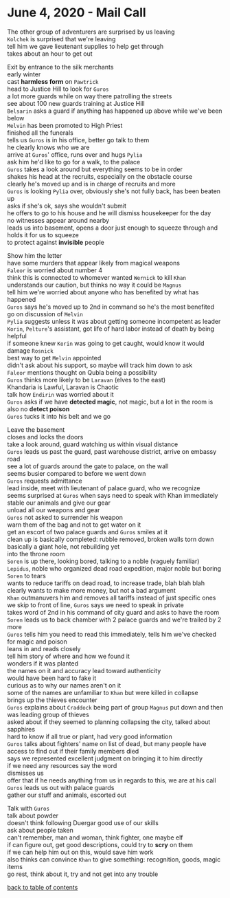 # June 4, 2020 - Mail Call

The other group of adventurers are surprised by us leaving  
`Kolchek` is surprised that we're leaving  
tell him we gave lieutenant supplies to help get through   
takes about an hour to get out  

Exit by entrance to the silk merchants  
early winter  
cast **harmless form** on `Pawtrick`    
head to Justice Hill to look for `Guros`  
a lot more guards while on way there patrolling the streets  
see about 100 new guards training at Justice Hill  
`Belsarin` asks a guard if anything has happened up above while we've been below  
`Melvin` has been promoted to High Priest  
finished all the funerals  
tells us `Guros` is in his office, better go talk to them  
he clearly knows who we are  
arrive at `Guros`' office, runs over and hugs `Pylia`  
ask him he'd like to go for a walk, to the palace  
`Guros` takes a look around but everything seems to be in order  
shakes his head at the recruits, especially on the obstacle course  
clearly he's moved up and is in charge of recruits and more  
`Guros` is looking `Pylia` over, obviously she's not fully back, has been beaten up  
asks if she's ok, says she wouldn't submit  
he offers to go to his house and he will dismiss housekeeper for the day  
no witnesses appear around nearby  
leads us into basement, opens a door just enough to squeeze through and holds it for us to squeeze  
to protect against **invisible** people  

Show him the letter  
have some murders that appear likely from magical weapons  
`Faleor` is worried about number 4  
think this is connected to whomever wanted `Wernick` to kill `Khan`  
understands our caution, but thinks no way it could be `Magnus`  
tell him we're worried about anyone who has benefited by what has happened  
`Guros` says he's moved up to 2nd in command so he's the most benefited  
go on discussion of `Melvin`  
`Pylia` suggests unless it was about getting someone incompetent as leader  
`Korin`, `Pelture`'s assistant, got life of hard labor instead of death by being helpful  
if someone knew `Korin` was going to get caught, would know it would damage `Rosnick`  
best way to get `Melvin` appointed  
didn't ask about his support, so maybe will track him down to ask  
`Faleor` mentions thought on Qubla being a possibility  
`Guros` thinks more likely to be `Laravan` (elves to the east)  
Khandaria is Lawful, Laravan is Chaotic  
talk how `Endirin` was worried about it  
`Guros` asks if we have **detected magic**, not magic, but a lot in the room is  
also no **detect poison**  
`Guros` tucks it into his belt and we go  

Leave the basement  
closes and locks the doors  
take a look around, guard watching us within visual distance  
`Guros` leads us past the guard, past warehouse district, arrive on embassy road  
see a lot of guards around the gate to palace, on the wall  
seems busier compared to before we went down  
`Guros` requests admittance  
lead inside, meet with lieutenant of palace guard, who we recognize  
seems surprised at `Guros` when says need to speak with Khan immediately
stable our animals and give our gear  
unload all our weapons and gear  
`Guros` not asked to surrender his weapon  
warn them of the bag and not to get water on it  
get an escort of two palace guards and `Guros` smiles at it  
clean up is basically completed: rubble removed, broken walls torn down  
basically a giant hole, not rebuilding yet  
into the throne room  
`Soren` is up there, looking bored, talking to a noble (vaguely familiar)  
`Lepidus`, noble who organized dead road expedition, major noble but boring `Soren` to tears  
wants to reduce tariffs on dead road, to increase trade, blah blah blah  
clearly wants to make more money, but not a bad argument  
`Khan` outmanuvers him and removes all tariffs instead of just specific ones  
we skip to front of line, `Guros` says we need to speak in private  
takes word of 2nd in his command of city guard and asks to have the room  
`Soren` leads us to back chamber with 2 palace guards and we're trailed by 2 more  
`Guros` tells him you need to read this immediately, tells him we've checked for magic and poison  
leans in and reads closely  
tell him story of where and how we found it  
wonders if it was planted  
the names on it and accuracy lead toward authenticity  
would have been hard to fake it  
curious as to why our names aren't on it  
some of the names are unfamiliar to `Khan` but were killed in collapse  
brings up the thieves encounter  
`Guros` explains about `Craddock` being part of group `Magnus` put down and then was leading group of thieves  
asked about if they seemed to planning collapsing the city, talked about sapphires  
hard to know if all true or plant, had very good information  
`Guros` talks about fighters' name on list of dead, but many people have access to find out if their family members died  
says we represented excellent judgment on bringing it to him directly  
if we need any resources say the word  
dismisses us  
offer that if he needs anything from us in regards to this, we are at his call  
`Guros` leads us out with palace guards  
gather our stuff and animals, escorted out  

Talk with `Guros`  
talk about powder  
doesn't think following Duergar good use of our skills  
ask about people taken  
can't remember, man and woman, think fighter, one maybe elf  
if can figure out, get good descriptions, could try to **scry** on them  
if we can help him out on this, would save him work  
also thinks can convince `Khan` to give something: recognition, goods, magic items  
go rest, think about it, try and not get into any trouble  

[back to table of contents](/sessions/TOC.md)
